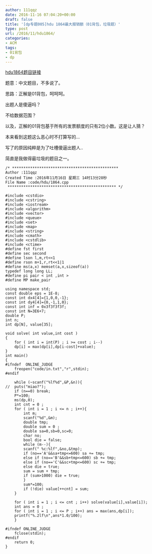 ```yaml
---
author: 111qqz
date: 2016-11-16 07:04:20+00:00
draft: false
title: '[dp专题005]hdu 1864最大报销额（01背包，垃圾题）'
type: post
url: /2016/11/hdu1864/
categories:
- ACM
tags:
- 01背包
- dp
---
```


[hdu1864题目链接](http://acm.hdu.edu.cn/showproblem.php?pid=1864)

题意：中文题目，不多说了。

思路：正解是01背包，呵呵呵。

出题人是傻逼吗？

不给数据范围？

以及，正解的01背包基于所有的发票额度的只有2位小数。这是让人猜？

本来看到这题这么恶心时不打算写的...

写了的原因纯粹是为了吐槽傻逼出题人..

简直是我做得最垃圾的题目之一。

    
    /* ***********************************************
    Author :111qqz
    Created Time :2016年11月16日 星期三 14时13分28秒
    File Name :code/hdu/1864.cpp
     ************************************************ */
    
    #include <cstdio>
    #include <cstring>
    #include <iostream>
    #include <algorithm>
    #include <vector>
    #include <queue>
    #include <set>
    #include <map>
    #include <string>
    #include <cmath>
    #include <cstdlib>
    #include <ctime>
    #define fst first
    #define sec second
    #define lson l,m,rt<<1
    #define rson m+1,r,rt<<1|1
    #define ms(a,x) memset(a,x,sizeof(a))
    typedef long long LL;
    #define pi pair < int ,int >
    #define MP make_pair
    
    using namespace std;
    const double eps = 1E-8;
    const int dx4[4]={1,0,0,-1};
    const int dy4[4]={0,-1,1,0};
    const int inf = 0x3f3f3f3f;
    const int N=3E6+7;
    double P;
    int n;
    int dp[N], value[35];
    
    void solve( int value,int cost )
    {
        for ( int i = int(P) ; i >= cost ; i--)
    	dp[i] = max(dp[i],dp[i-cost]+value);
    }
    int main()
    {
    #ifndef  ONLINE_JUDGE 
        freopen("code/in.txt","r",stdin);
    #endif
    
        while (~scanf("%lf%d",&P,&n)){
    //	puts("miao?");
    	if (n==0) break;
    	P*=100;
    	ms(dp,0);
    	int cnt = 0 ;
    	for ( int i = 1 ; i <= n ; i++){
    	    int m;
    	    scanf("%d",&m);
    	    double tmp;
    	    double sum = 0 ;
    	    double sa=0,sb=0,sc=0;
    	    char no;
    	    bool die = false;
    	    while (m--){
    		scanf(" %c:%lf",&no,&tmp);
    		if (no=='A'&&sa+tmp<=600) sa += tmp;
    		else if (no=='B'&&sb+tmp<=600) sb += tmp;
    		else if (no=='C'&&sc+tmp<=600) sc += tmp;
    		else die = true;
    		sum = sum + tmp;
    		if (sum>1000) die = true;
    	    }
    	    sum*=100;
    	    if (!die) value[++cnt] = sum;
    	}
    
    	for ( int i = 1 ; i <= cnt ; i++) solve(value[i],value[i]);
    	int ans = 0 ;
    	for ( int i = 1 ; i <= P ; i++) ans = max(ans,dp[i]);
    	printf("%.2lf\n",ans*1.0/100);
        }
    
    #ifndef ONLINE_JUDGE  
        fclose(stdin);
    #endif
        return 0;
    }
    





